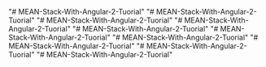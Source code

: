 "# MEAN-Stack-With-Angular-2-Tuorial" 
"# MEAN-Stack-With-Angular-2-Tuorial" 
"# MEAN-Stack-With-Angular-2-Tuorial" 
"# MEAN-Stack-With-Angular-2-Tuorial" 
"# MEAN-Stack-With-Angular-2-Tuorial" 
"# MEAN-Stack-With-Angular-2-Tuorial" 
"# MEAN-Stack-With-Angular-2-Tuorial" 
"# MEAN-Stack-With-Angular-2-Tuorial" 
"# MEAN-Stack-With-Angular-2-Tuorial" 
"# MEAN-Stack-With-Angular-2-Tuorial" 
